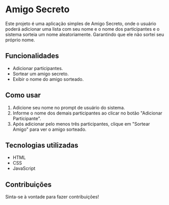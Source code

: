 # Amigo Secreto

Este projeto é uma aplicação simples de Amigo Secreto, onde o usuário poderá adicionar uma lista com seu nome e o nome dos participantes e o sistema sorteia um nome aleatoriamente. Garantindo que ele não sortei seu próprio nome.

## Funcionalidades
- Adicionar participantes.
- Sortear um amigo secreto.
- Exibir o nome do amigo sorteado.

## Como usar
1. Adicione seu nome no prompt de usuário do sistema.
2. Informe o nome dos demais participantes ao clicar no botão "Adicionar Participante".
2. Após adicionar pelo menos três participantes, clique em "Sortear Amigo" para ver o amigo sorteado.

## Tecnologias utilizadas
- HTML
- CSS
- JavaScript

## Contribuições
Sinta-se à vontade para fazer contribuições!